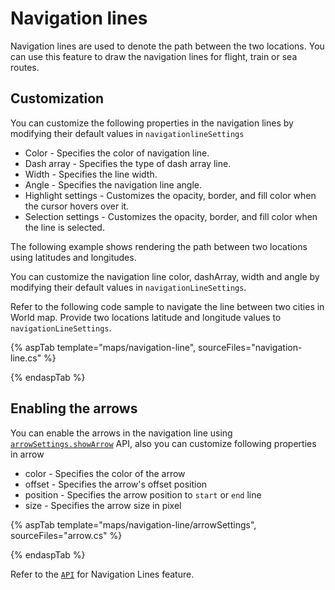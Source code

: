 # Navigation lines

Navigation lines are used to denote the path between the two locations. You can use this feature to draw the navigation lines for flight, train or sea routes.

## Customization

You can customize the following properties in the navigation lines by modifying their default values in `navigationlineSettings`

* Color - Specifies the color of navigation line.
* Dash array - Specifies the type of dash array line.
* Width - Specifies the line width.
* Angle - Specifies the navigation line angle.
* Highlight settings - Customizes the opacity, border, and fill color when the cursor hovers over it.
* Selection settings - Customizes the opacity, border, and fill color when the line is selected.

The following example shows rendering the path between two locations using latitudes and longitudes.

You can customize the navigation line color, dashArray, width and angle by modifying their default values in
`navigationLineSettings`.

Refer to the following code sample to navigate the line between two cities in World map. Provide two locations latitude and longitude values to `navigationLineSettings`.

{% aspTab template="maps/navigation-line", sourceFiles="navigation-line.cs" %}

{% endaspTab %}

## Enabling the arrows

You can enable the arrows in the navigation line using [`arrowSettings.showArrow`](../api/maps/arrow) API, also you can customize following properties in arrow

* color - Specifies the color of the arrow
* offset - Specifies the arrow's offset position
* position - Specifies the arrow position to `start` or `end` line
* size - Specifies the arrow size in pixel

{% aspTab template="maps/navigation-line/arrowSettings", sourceFiles="arrow.cs" %}

{% endaspTab %}

Refer to the [`API`](https://help.syncfusion.com/cr/aspnetcore-js2/Syncfusion.EJ2~Syncfusion.EJ2.Maps.MapsNavigationLine.html) for Navigation Lines feature.